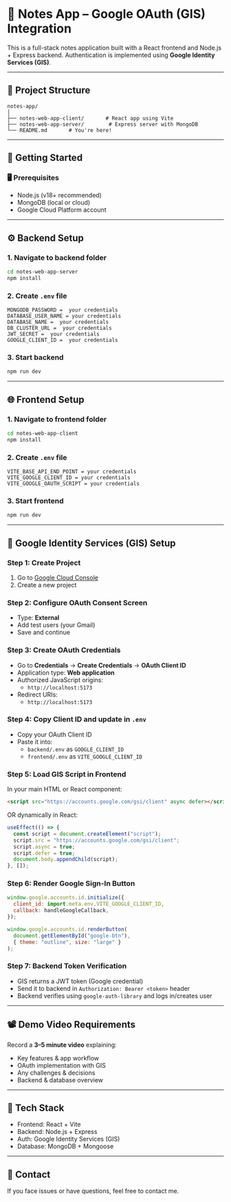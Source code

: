 # 📝 Notes App – Google OAuth (GIS) Integration

This is a full-stack notes application built with a React frontend and Node.js + Express backend. Authentication is implemented using **Google Identity Services (GIS)**.

---

## 🔧 Project Structure

```
notes-app/
│
├── notes-web-app-client/       # React app using Vite
├── notes-web-app-server/        # Express server with MongoDB
└── README.md       # You're here!
```

---

## 🚀 Getting Started

### 🖥️ Prerequisites

- Node.js (v18+ recommended)
- MongoDB (local or cloud)
- Google Cloud Platform account

---

## ⚙️ Backend Setup

### 1. Navigate to backend folder

```bash
cd notes-web-app-server
npm install
```

### 2. Create `.env` file

```
MONGODB_PASSWORD =  your credentials
DATABASE_USER_NAME = your credentials
DATABASE_NAME =  your credentials
DB_CLUSTER_URL =  your credentials
JWT_SECRET =  your credentials
GOOGLE_CLIENT_ID =  your credentials
```

### 3. Start backend

```bash
npm run dev
```

---

## 🌐 Frontend Setup

### 1. Navigate to frontend folder

```bash
cd notes-web-app-client
npm install
```

### 2. Create `.env` file

```
VITE_BASE_API_END_POINT = your credentials
VITE_GOOGLE_CLIENT_ID = your credentials
VITE_GOOGLE_OAUTH_SCRIPT = your credentials
```

### 3. Start frontend

```bash
npm run dev
```

---

## 🔐 Google Identity Services (GIS) Setup

### Step 1: Create Project

1. Go to [Google Cloud Console](https://console.cloud.google.com/)
2. Create a new project

### Step 2: Configure OAuth Consent Screen

- Type: **External**
- Add test users (your Gmail)
- Save and continue

### Step 3: Create OAuth Credentials

- Go to **Credentials** → **Create Credentials** → **OAuth Client ID**
- Application type: **Web application**
- Authorized JavaScript origins:
  - `http://localhost:5173`
- Redirect URIs:
  - `http://localhost:5173`

### Step 4: Copy Client ID and update in `.env`

- Copy your OAuth Client ID
- Paste it into:
  - `backend/.env` as `GOOGLE_CLIENT_ID`
  - `frontend/.env` as `VITE_GOOGLE_CLIENT_ID`

### Step 5: Load GIS Script in Frontend

In your main HTML or React component:

```html
<script src="https://accounts.google.com/gsi/client" async defer></script>
```

OR dynamically in React:

```jsx
useEffect(() => {
  const script = document.createElement("script");
  script.src = "https://accounts.google.com/gsi/client";
  script.async = true;
  script.defer = true;
  document.body.appendChild(script);
}, []);
```

### Step 6: Render Google Sign-In Button

```jsx
window.google.accounts.id.initialize({
  client_id: import.meta.env.VITE_GOOGLE_CLIENT_ID,
  callback: handleGoogleCallback,
});

window.google.accounts.id.renderButton(
  document.getElementById("google-btn"),
  { theme: "outline", size: "large" }
);
```

### Step 7: Backend Token Verification

- GIS returns a JWT token (Google credential)
- Send it to backend in `Authorization: Bearer <token>` header
- Backend verifies using `google-auth-library` and logs in/creates user

---

## 📽️ Demo Video Requirements

Record a **3–5 minute video** explaining:

- Key features & app workflow
- OAuth implementation with GIS
- Any challenges & decisions
- Backend & database overview

---

## 🧠 Tech Stack

- Frontend: React + Vite
- Backend: Node.js + Express
- Auth: Google Identity Services (GIS)
- Database: MongoDB + Mongoose

---

## 📩 Contact

If you face issues or have questions, feel free to contact me.
